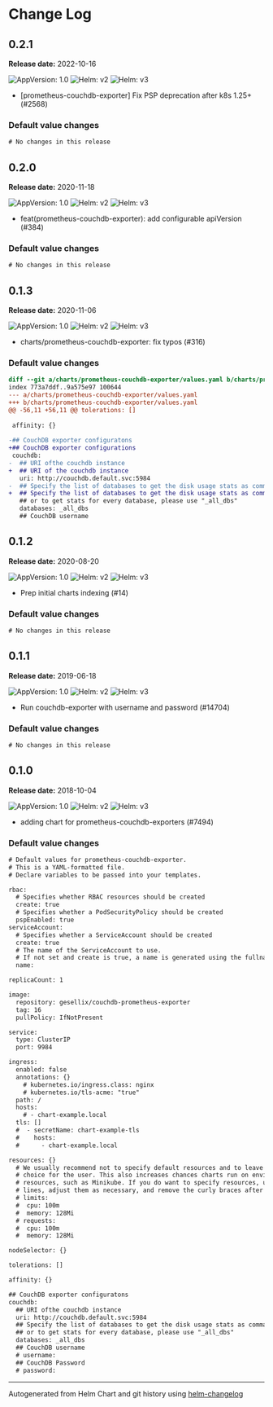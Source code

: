 # Change Log

## 0.2.1

**Release date:** 2022-10-16

![AppVersion: 1.0](https://img.shields.io/static/v1?label=AppVersion&message=1.0&color=success&logo=)
![Helm: v2](https://img.shields.io/static/v1?label=Helm&message=v2&color=inactive&logo=helm)
![Helm: v3](https://img.shields.io/static/v1?label=Helm&message=v3&color=informational&logo=helm)


* [prometheus-couchdb-exporter] Fix PSP deprecation after k8s 1.25+ (#2568)

### Default value changes

```diff
# No changes in this release
```

## 0.2.0

**Release date:** 2020-11-18

![AppVersion: 1.0](https://img.shields.io/static/v1?label=AppVersion&message=1.0&color=success&logo=)
![Helm: v2](https://img.shields.io/static/v1?label=Helm&message=v2&color=inactive&logo=helm)
![Helm: v3](https://img.shields.io/static/v1?label=Helm&message=v3&color=informational&logo=helm)


* feat(prometheus-couchdb-exporter): add configurable apiVersion (#384)

### Default value changes

```diff
# No changes in this release
```

## 0.1.3

**Release date:** 2020-11-06

![AppVersion: 1.0](https://img.shields.io/static/v1?label=AppVersion&message=1.0&color=success&logo=)
![Helm: v2](https://img.shields.io/static/v1?label=Helm&message=v2&color=inactive&logo=helm)
![Helm: v3](https://img.shields.io/static/v1?label=Helm&message=v3&color=informational&logo=helm)


* charts/prometheus-couchdb-exporter: fix typos (#316)

### Default value changes

```diff
diff --git a/charts/prometheus-couchdb-exporter/values.yaml b/charts/prometheus-couchdb-exporter/values.yaml
index 773a7ddf..9a575e97 100644
--- a/charts/prometheus-couchdb-exporter/values.yaml
+++ b/charts/prometheus-couchdb-exporter/values.yaml
@@ -56,11 +56,11 @@ tolerations: []
 
 affinity: {}
 
-## CouchDB exporter configuratons
+## CouchDB exporter configurations
 couchdb:
-  ## URI ofthe couchdb instance
+  ## URI of the couchdb instance
   uri: http://couchdb.default.svc:5984
-  ## Specify the list of databases to get the disk usage stats as comma seperates like "db-1,db-2"
+  ## Specify the list of databases to get the disk usage stats as comma separates like "db-1,db-2"
   ## or to get stats for every database, please use "_all_dbs"
   databases: _all_dbs
   ## CouchDB username
```

## 0.1.2

**Release date:** 2020-08-20

![AppVersion: 1.0](https://img.shields.io/static/v1?label=AppVersion&message=1.0&color=success&logo=)
![Helm: v2](https://img.shields.io/static/v1?label=Helm&message=v2&color=inactive&logo=helm)
![Helm: v3](https://img.shields.io/static/v1?label=Helm&message=v3&color=informational&logo=helm)


* Prep initial charts indexing (#14)

### Default value changes

```diff
# No changes in this release
```

## 0.1.1

**Release date:** 2019-06-18

![AppVersion: 1.0](https://img.shields.io/static/v1?label=AppVersion&message=1.0&color=success&logo=)
![Helm: v2](https://img.shields.io/static/v1?label=Helm&message=v2&color=inactive&logo=helm)
![Helm: v3](https://img.shields.io/static/v1?label=Helm&message=v3&color=informational&logo=helm)


* Run couchdb-exporter with username and password (#14704)

### Default value changes

```diff
# No changes in this release
```

## 0.1.0

**Release date:** 2018-10-04

![AppVersion: 1.0](https://img.shields.io/static/v1?label=AppVersion&message=1.0&color=success&logo=)
![Helm: v2](https://img.shields.io/static/v1?label=Helm&message=v2&color=inactive&logo=helm)
![Helm: v3](https://img.shields.io/static/v1?label=Helm&message=v3&color=informational&logo=helm)


* adding chart for prometheus-couchdb-exporters (#7494)

### Default value changes

```diff
# Default values for prometheus-couchdb-exporter.
# This is a YAML-formatted file.
# Declare variables to be passed into your templates.

rbac:
  # Specifies whether RBAC resources should be created
  create: true
  # Specifies whether a PodSecurityPolicy should be created
  pspEnabled: true
serviceAccount:
  # Specifies whether a ServiceAccount should be created
  create: true
  # The name of the ServiceAccount to use.
  # If not set and create is true, a name is generated using the fullname template
  name:

replicaCount: 1

image:
  repository: gesellix/couchdb-prometheus-exporter
  tag: 16
  pullPolicy: IfNotPresent

service:
  type: ClusterIP
  port: 9984

ingress:
  enabled: false
  annotations: {}
    # kubernetes.io/ingress.class: nginx
    # kubernetes.io/tls-acme: "true"
  path: /
  hosts:
    # - chart-example.local
  tls: []
  #  - secretName: chart-example-tls
  #    hosts:
  #      - chart-example.local

resources: {}
  # We usually recommend not to specify default resources and to leave this as a conscious
  # choice for the user. This also increases chances charts run on environments with little
  # resources, such as Minikube. If you do want to specify resources, uncomment the following
  # lines, adjust them as necessary, and remove the curly braces after 'resources:'.
  # limits:
  #  cpu: 100m
  #  memory: 128Mi
  # requests:
  #  cpu: 100m
  #  memory: 128Mi

nodeSelector: {}

tolerations: []

affinity: {}

## CouchDB exporter configuratons
couchdb:
  ## URI ofthe couchdb instance
  uri: http://couchdb.default.svc:5984
  ## Specify the list of databases to get the disk usage stats as comma seperates like "db-1,db-2"
  ## or to get stats for every database, please use "_all_dbs"
  databases: _all_dbs
  ## CouchDB username
  # username:
  ## CouchDB Password
  # password:
```

---
Autogenerated from Helm Chart and git history using [helm-changelog](https://github.com/mogensen/helm-changelog)
